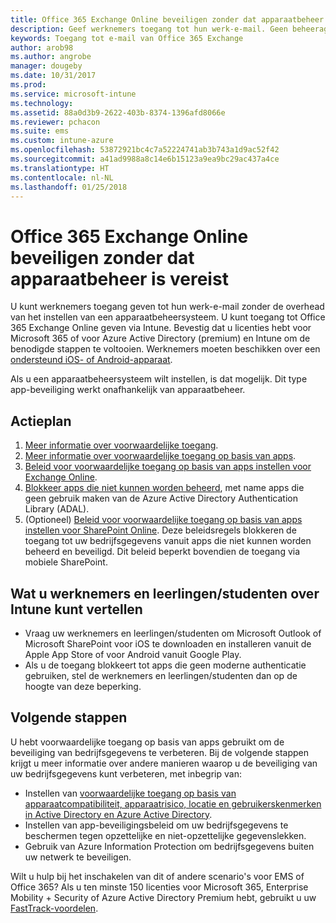 ```yaml
---
title: Office 365 Exchange Online beveiligen zonder dat apparaatbeheer is vereist
description: Geef werknemers toegang tot hun werk-e-mail. Geen beheeragent vereist.
keywords: Toegang tot e-mail van Office 365 Exchange
author: arob98
ms.author: angrobe
manager: dougeby
ms.date: 10/31/2017
ms.prod: 
ms.service: microsoft-intune
ms.technology: 
ms.assetid: 88a0d3b9-2622-403b-8374-1396afd8066e
ms.reviewer: pchacon
ms.suite: ems
ms.custom: intune-azure
ms.openlocfilehash: 53872921bc4c7a52224741ab3b743a1d9ac52f42
ms.sourcegitcommit: a41ad9988a8c14e6b15123a9ea9bc29ac437a4ce
ms.translationtype: HT
ms.contentlocale: nl-NL
ms.lasthandoff: 01/25/2018
---
```

# <a name="protect-office-365-exchange-online-without-requiring-device-management"></a>Office 365 Exchange Online beveiligen zonder dat apparaatbeheer is vereist

U kunt werknemers toegang geven tot hun werk-e-mail zonder de overhead van het instellen van een apparaatbeheersysteem. U kunt toegang tot Office 365 Exchange Online geven via Intune. Bevestig dat u licenties hebt voor Microsoft 365 of voor Azure Active Directory (premium) en Intune om de benodigde stappen te voltooien. Werknemers moeten beschikken over een [ondersteund iOS- of Android-apparaat](supported-devices-browsers.md). 

Als u een apparaatbeheersysteem wilt instellen, is dat mogelijk. Dit type app-beveiliging werkt onafhankelijk van apparaatbeheer. 

## <a name="action-plan"></a>Actieplan

1. [Meer informatie over voorwaardelijke toegang](conditional-access.md). 
2. [Meer informatie over voorwaardelijke toegang op basis van apps](app-based-conditional-access-intune.md).
3. [Beleid voor voorwaardelijke toegang op basis van apps instellen voor Exchange Online](app-based-conditional-access-intune-create.md).
4. [Blokkeer apps die niet kunnen worden beheerd](app-modern-authentication-block.md), met name apps die geen gebruik maken van de Azure Active Directory Authentication Library (ADAL).
5. (Optioneel) [Beleid voor voorwaardelijke toegang op basis van apps instellen voor SharePoint Online](app-based-conditional-access-intune-create.md). Deze beleidsregels blokkeren de toegang tot uw bedrijfsgegevens vanuit apps die niet kunnen worden beheerd en beveiligd. Dit beleid beperkt bovendien de toegang via mobiele SharePoint. 

## <a name="what-to-tell-employees-and-students"></a>Wat u werknemers en leerlingen/studenten over Intune kunt vertellen

* Vraag uw werknemers en leerlingen/studenten om Microsoft Outlook of Microsoft SharePoint voor iOS te downloaden en installeren vanuit de Apple App Store of voor Android vanuit Google Play. 
* Als u de toegang blokkeert tot apps die geen moderne authenticatie gebruiken, stel de werknemers en leerlingen/studenten dan op de hoogte van deze beperking. 

## <a name="next-steps"></a>Volgende stappen

U hebt voorwaardelijke toegang op basis van apps gebruikt om de beveiliging van bedrijfsgegevens te verbeteren. Bij de volgende stappen krijgt u meer informatie over andere manieren waarop u de beveiliging van uw bedrijfsgegevens kunt verbeteren, met inbegrip van: 

* Instellen van [voorwaardelijke toegang op basis van apparaatcompatibiliteit, apparaatrisico, locatie en gebruikerskenmerken in Active Directory en Azure Active Directory](https://docs.microsoft.com/azure/active-directory/active-directory-conditional-access-azure-portal).  
* Instellen van app-beveiligingsbeleid om uw bedrijfsgegevens te beschermen tegen opzettelijke en niet-opzettelijke gegevenslekken. 
* Gebruik van Azure Information Protection om bedrijfsgegevens buiten uw netwerk te beveiligen. 

Wilt u hulp bij het inschakelen van dit of andere scenario's voor EMS of Office 365? Als u ten minste 150 licenties voor Microsoft 365, Enterprise Mobility + Security of Azure Active Directory Premium hebt, gebruikt u uw [FastTrack-voordelen](https://docs.microsoft.com/enterprise-mobility-security/solutions/enterprise-mobility-fasttrack-program). 